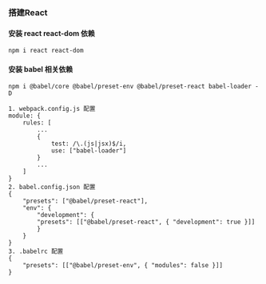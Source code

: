### 搭建React
#### 安装 react react-dom 依赖

    npm i react react-dom

#### 安装 babel 相关依赖

    npm i @babel/core @babel/preset-env @babel/preset-react babel-loader -D 

    1. webpack.config.js 配置
    module: {
        rules: [
            ...
            {
                test: /\.(js|jsx)$/i,
                use: ["babel-loader"]
            }
            ...
        ]
    }
    2. babel.config.json 配置
    {
        "presets": ["@babel/preset-react"],
        "env": {
            "development": {
            "presets": [["@babel/preset-react", { "development": true }]]
            }
        }
    }
    3. .babelrc 配置
    {
        "presets": [["@babel/preset-env", { "modules": false }]]
    }






   





